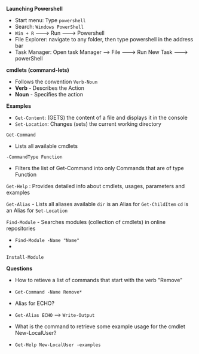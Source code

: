 
**Launching Powershell**
- Start menu: Type `powershell`
- Search: `Windows PowerShell`
- `Win + R` ---> Run ---> Powershell
- File Explorer: navigate to any folder, then type powershell in the address bar
- Task Manager: Open task Manager --> File ---> Run New Task ---> powerShell

**cmdlets (command-lets)**
- Follows the convention `Verb-Noun`
- **Verb** - Describes the Action
- **Noun** - Specifies the action

**Examples**
- `Get-Content`: (GETS) the content of a file and displays it in the console
- `Set-Location`: Changes (sets) the current working directory

`Get-Command`
- Lists all available cmdlets 

`-CommandType Function`
- Filters the list of Get-Command into only Commands that are of type Function

`Get-Help` : Provides detailed info about cmdlets, usages, parameters and examples

`Get-Alias` - Lists all aliases available
`dir` is an Alias for `Get-ChildItem`
`cd` is an Alias for `Set-Location`

`Find-Module` - Searches modules (collection of cmdlets) in online repositories
- `Find-Module -Name "Name"`
- 
`Install-Module` 


**Questions**
- How to retieve a list of commands that start with the verb "Remove"
- `Get-Command -Name Remove*`

- Alias for ECHO?
- `Get-Alias ECHO` --> `Write-Output`

- What is the command to retrieve some example usage for the cmdlet New-LocalUser?
- `Get-Help New-LocalUser -examples`

